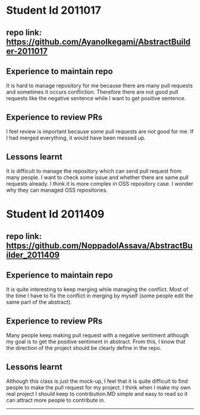 
# Student Id 2011017
## repo link: https://github.com/AyanoIkegami/AbstractBuilder-2011017
## Experience to maintain repo
It is hard to manage repository for me because there are many pull requests and sometimes it occurs confliction.
Therefore there are not good pull requests like the negative sentence while I want to get positive sentence.
## Experience to review PRs
I feel review is important because some pull requests are not good for me.
If I had merged everything, it would have been messed up.
## Lessons learnt
It is difficult to manage the repository which can send pull request from many people.
I want to check some issue and whether there are same pull requests already.
I think it is more complex in OSS repository case.
I wonder why they can managed OSS repositories.

# Student Id 2011409
## repo link: https://github.com/NoppadolAssava/AbstractBuilder_2011409
## Experience to maintain repo
It is quite interesting to keep merging while managing the conflict. Most of the time I have to fix the conflict in merging by myself (some people edit the same part of the abstract). 

## Experience to review PRs
Many people keep making pull request with a negative sentiment although my goal is to get the positive sentiment in abstract. From this, I know that the direction of the project should be clearly define in the repo.

## Lessons learnt
Although this class is just the mock-up, I feel that it is quite difficult to find people to make the pull request for my project. I think when I make my own real project I should keep to contribution.MD simple and easy to read so it can attract more people to contribute in.

-------------
